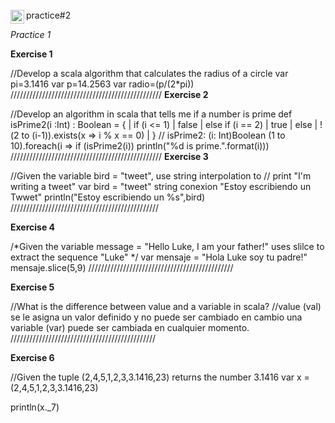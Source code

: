 <br>
<a>
  practice#2
  <a href="https://github.com/pakito97/Big-Data-UNIDAD-1/blob/main/practice%232.md">
  <img align="left" alt=" Github" width="22px" src="https://cdn.jsdelivr.net/npm/simple-icons@v3/icons/github.svg" />
</a>
  </br>

*Practice 1*

**Exercise 1**

//Develop a scala algorithm that calculates the radius of a circle
var pi=3.1416
var p=14.2563
var radio=(p/(2*pi))
////////////////////////////////////////////////
**Exercise 2**

//Develop an algorithm in scala that tells me if a number is prime
def isPrime2(i :Int) : Boolean = {
|     if (i <= 1)
|       false
|     else if (i == 2)
|       true
|     else
|       !(2 to (i-1)).exists(x => i % x == 0)
|   }
// isPrime2: (i: Int)Boolean
(1 to 10).foreach(i => if (isPrime2(i)) println("%d is prime.".format(i)))
////////////////////////////////////////////////
**Exercise 3**

//Given the variable bird = "tweet", use string interpolation to
// print "I'm writing a tweet"
var bird = "tweet"
string conexion "Estoy escribiendo un Twwet"
println("Estoy escribiendo un %s",bird)
///////////////////////////////////////////////

**Exercise 4**

/*Given the variable message = "Hello Luke, I am your father!" uses slilce to extract the
 sequence "Luke" */
var mensaje = "Hola Luke soy tu padre!"
mensaje.slice(5,9)
//////////////////////////////////////////////

**Exercise 5**

//What is the difference between value and a variable in scala?
//value (val) se le asigna un valor definido y no puede ser cambiado en cambio una variable (var) puede ser cambiada en cualquier momento.
//////////////////////////////////////////////

**Exercise 6**

//Given the tuple (2,4,5,1,2,3,3.1416,23) returns the number 3.1416
var x = (2,4,5,1,2,3,3.1416,23)

println(x._7)
